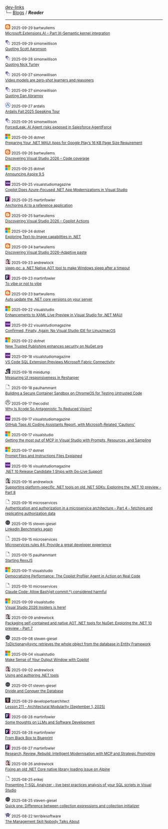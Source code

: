 
[dev-links](https://github.com/jurakovic/dev-links/blob/master_new/README.md#content)  
└─ [Blogs](https://github.com/jurakovic/dev-links/blob/master_new/README.md#blogs) / ***Reader***  

* * *

![icon](https://raw.githubusercontent.com/jurakovic/dev-links/refs/heads/master/favicons/blogspot.png) <small>2025-09-29 bartwullems</small>  
<small>[Microsoft.Extensions.AI – Part IX–Semantic kernel integration](https://bartwullems.blogspot.com/2025/09/microsoftextensionsai-part-ixsemantic.html)</small>

![icon](https://raw.githubusercontent.com/jurakovic/dev-links/refs/heads/master/favicons/simonwillison.png) <small>2025-09-29 simonwillison</small>  
<small>[Quoting Scott Aaronson](https://simonwillison.net/2025/Sep/29/scott-aaronson/#atom-everything)</small>

![icon](https://raw.githubusercontent.com/jurakovic/dev-links/refs/heads/master/favicons/simonwillison.png) <small>2025-09-28 simonwillison</small>  
<small>[Quoting Nick Turley](https://simonwillison.net/2025/Sep/28/nick-turley/#atom-everything)</small>

![icon](https://raw.githubusercontent.com/jurakovic/dev-links/refs/heads/master/favicons/simonwillison.png) <small>2025-09-27 simonwillison</small>  
<small>[Video models are zero-shot learners and reasoners](https://simonwillison.net/2025/Sep/27/video-models-are-zero-shot-learners-and-reasoners/#atom-everything)</small>

![icon](https://raw.githubusercontent.com/jurakovic/dev-links/refs/heads/master/favicons/simonwillison.png) <small>2025-09-27 simonwillison</small>  
<small>[Quoting Dan Abramov](https://simonwillison.net/2025/Sep/27/dan-abramov/#atom-everything)</small>

![icon](https://raw.githubusercontent.com/jurakovic/dev-links/refs/heads/master/favicons/ardalis.png) <small>2025-09-27 ardalis</small>  
<small>[Ardalis Fall 2025 Speaking Tour](https://ardalis.com/ardalis-fall-2025-speaking-tour/)</small>

![icon](https://raw.githubusercontent.com/jurakovic/dev-links/refs/heads/master/favicons/simonwillison.png) <small>2025-09-26 simonwillison</small>  
<small>[ForcedLeak: AI Agent risks exposed in Salesforce AgentForce](https://simonwillison.net/2025/Sep/26/agentforce/#atom-everything)</small>

![icon](https://raw.githubusercontent.com/jurakovic/dev-links/refs/heads/master/favicons/microsoft.png) <small>2025-09-26 dotnet</small>  
<small>[Preparing Your .NET MAUI Apps for Google Play’s 16 KB Page Size Requirement](https://devblogs.microsoft.com/dotnet/maui-google-play-16-kb-page-size-support/)</small>

![icon](https://raw.githubusercontent.com/jurakovic/dev-links/refs/heads/master/favicons/blogspot.png) <small>2025-09-26 bartwullems</small>  
<small>[Discovering Visual Studio 2026 – Code coverage](https://bartwullems.blogspot.com/2025/09/discovering-visual-studio-2026-code.html)</small>

![icon](https://raw.githubusercontent.com/jurakovic/dev-links/refs/heads/master/favicons/microsoft.png) <small>2025-09-25 dotnet</small>  
<small>[Announcing Aspire 9.5](https://devblogs.microsoft.com/dotnet/announcing-dotnet-aspire-95/)</small>

![icon](https://raw.githubusercontent.com/jurakovic/dev-links/refs/heads/master/favicons/visualstudiomagazine.png) <small>2025-09-25 visualstudiomagazine</small>  
<small>[Copilot Does Azure-Focused .NET App Modernizations in Visual Studio](https://visualstudiomagazine.com/Articles/2025/09/25/Copilot-Does-Azure-Focused-NET-App-Modernizations-in-Visual-Studio.aspx)</small>

![icon](https://raw.githubusercontent.com/jurakovic/dev-links/refs/heads/master/favicons/martinfowler.png) <small>2025-09-25 martinfowler</small>  
<small>[Anchoring AI to a reference application](https://martinfowler.com/articles/exploring-gen-ai/anchoring-to-reference.html)</small>

![icon](https://raw.githubusercontent.com/jurakovic/dev-links/refs/heads/master/favicons/blogspot.png) <small>2025-09-25 bartwullems</small>  
<small>[Discovering Visual Studio 2026 – Copilot Actions](https://bartwullems.blogspot.com/2025/09/discovering-visual-studio-2026-copilot.html)</small>

![icon](https://raw.githubusercontent.com/jurakovic/dev-links/refs/heads/master/favicons/microsoft.png) <small>2025-09-24 dotnet</small>  
<small>[Exploring Text-to-Image capabilities in .NET](https://devblogs.microsoft.com/dotnet/explore-text-to-image-dotnet/)</small>

![icon](https://raw.githubusercontent.com/jurakovic/dev-links/refs/heads/master/favicons/blogspot.png) <small>2025-09-24 bartwullems</small>  
<small>[Discovering Visual Studio 2026–Adaptive paste](https://bartwullems.blogspot.com/2025/09/discovering-visual-studio-2026adaptive.html)</small>

![icon](https://raw.githubusercontent.com/jurakovic/dev-links/refs/heads/master/favicons/andrewlock.png) <small>2025-09-23 andrewlock</small>  
<small>[sleep-pc: a .NET Native AOT tool to make Windows sleep after a timeout](https://andrewlock.net/sleep-pc-a-dotnet-tool-to-make-windows-sleep-after-a-timeout/)</small>

![icon](https://raw.githubusercontent.com/jurakovic/dev-links/refs/heads/master/favicons/martinfowler.png) <small>2025-09-23 martinfowler</small>  
<small>[To vibe or not to vibe](https://martinfowler.com/articles/exploring-gen-ai/to-vibe-or-not-vibe.html)</small>

![icon](https://raw.githubusercontent.com/jurakovic/dev-links/refs/heads/master/favicons/blogspot.png) <small>2025-09-23 bartwullems</small>  
<small>[Auto update the .NET core versions on your server](https://bartwullems.blogspot.com/2025/09/auto-update-net-core-versions-on-your.html)</small>

![icon](https://raw.githubusercontent.com/jurakovic/dev-links/refs/heads/master/favicons/microsoft.png) <small>2025-09-22 visualstudio</small>  
<small>[Enhancements to XAML Live Preview in Visual Studio for .NET MAUI](https://devblogs.microsoft.com/visualstudio/enhancements-to-xaml-live-preview-in-visual-studio-for-net-maui/)</small>

![icon](https://raw.githubusercontent.com/jurakovic/dev-links/refs/heads/master/favicons/visualstudiomagazine.png) <small>2025-09-22 visualstudiomagazine</small>  
<small>[Confirmed, Finally, Again: No Visual Studio IDE for Linux/macOS](https://visualstudiomagazine.com/Articles/2025/09/22/Confirmed-Finally-Again-No-Visual-Studio-IDE-for-Linux-macOS.aspx)</small>

![icon](https://raw.githubusercontent.com/jurakovic/dev-links/refs/heads/master/favicons/microsoft.png) <small>2025-09-22 dotnet</small>  
<small>[New Trusted Publishing enhances security on NuGet.org](https://devblogs.microsoft.com/dotnet/enhanced-security-is-here-with-the-new-trust-publishing-on-nuget-org/)</small>

![icon](https://raw.githubusercontent.com/jurakovic/dev-links/refs/heads/master/favicons/visualstudiomagazine.png) <small>2025-09-18 visualstudiomagazine</small>  
<small>[VS Code SQL Extension Previews Microsoft Fabric Connectivity](https://visualstudiomagazine.com/Articles/2025/09/18/VS-Code-SQL-Extension-Previews-Microsoft-Fabric-Connectivity.aspx)</small>

![icon](https://raw.githubusercontent.com/jurakovic/dev-links/refs/heads/master/favicons/minidump.png) <small>2025-09-18 minidump</small>  
<small>[Measuring UI responsiveness in Resharper](https://minidump.net/measuring-ui-responsiveness/)</small>

![icon](https://raw.githubusercontent.com/jurakovic/dev-links/refs/heads/master/favicons/blank.png) <small>2025-09-18 paulhammant</small>  
<small>[Building a Secure Container Sandbox on ChromeOS for Testing Untrusted Code](https://paulhammant.com/2025/09/18/workstation-sandbox-blues/)</small>

![icon](https://raw.githubusercontent.com/jurakovic/dev-links/refs/heads/master/favicons/thecodist.png) <small>2025-09-17 thecodist</small>  
<small>[Why Is Xcode So Antagonistic To Reduced Vision?](https://thecodist.com/why-is-xcode-so-antagonistic-to-reduced-vision/)</small>

![icon](https://raw.githubusercontent.com/jurakovic/dev-links/refs/heads/master/favicons/visualstudiomagazine.png) <small>2025-09-17 visualstudiomagazine</small>  
<small>[GitHub Tops AI Coding Assistants Report, with Microsoft-Related 'Cautions'](https://visualstudiomagazine.com/Articles/2025/09/17/Report-GitHub-Tops-AI-Coding-Assistants-with-Microsoft-Related-Cautions.aspx)</small>

![icon](https://raw.githubusercontent.com/jurakovic/dev-links/refs/heads/master/favicons/microsoft.png) <small>2025-09-17 visualstudio</small>  
<small>[Getting the most out of MCP in Visual Studio with Prompts, Resources, and Sampling](https://devblogs.microsoft.com/visualstudio/mcp-prompts-resources-sampling/)</small>

![icon](https://raw.githubusercontent.com/jurakovic/dev-links/refs/heads/master/favicons/microsoft.png) <small>2025-09-17 dotnet</small>  
<small>[Prompt Files and Instructions Files Explained](https://devblogs.microsoft.com/dotnet/prompt-files-and-instructions-files-explained/)</small>

![icon](https://raw.githubusercontent.com/jurakovic/dev-links/refs/heads/master/favicons/visualstudiomagazine.png) <small>2025-09-16 visualstudiomagazine</small>  
<small>[.NET 10 Release Candidate 1 Ships with Go-Live Support](https://visualstudiomagazine.com/Articles/2025/09/16/NET-10-RC-1-Ships-with-Go-Live-Support.aspx)</small>

![icon](https://raw.githubusercontent.com/jurakovic/dev-links/refs/heads/master/favicons/andrewlock.png) <small>2025-09-16 andrewlock</small>  
<small>[Supporting platform-specific .NET tools on old .NET SDKs: Exploring the .NET 10 preview - Part 8](https://andrewlock.net/exploring-dotnet-10-preview-features-8-supporting-platform-specific-dotnet-tools-on-old-sdks/)</small>

![icon](https://raw.githubusercontent.com/jurakovic/dev-links/refs/heads/master/favicons/blank.png) <small>2025-09-16 microservices</small>  
<small>[Authentication and authorization in a microservice architecture - Part 4 - fetching and replicating authorization data](http://microservices.io//post/architecture/2025/09/16/microservices-authn-authz-part-4-authorization-using-fetch-and-replicate.html)</small>

![icon](https://raw.githubusercontent.com/jurakovic/dev-links/refs/heads/master/favicons/steven-giesel.png) <small>2025-09-15 steven-giesel</small>  
<small>[LinkedIn Benchmarks again](https://steven-giesel.com/blogPost/06cb9eb9-927e-4bc6-a68a-1471288b9609)</small>

![icon](https://raw.githubusercontent.com/jurakovic/dev-links/refs/heads/master/favicons/blank.png) <small>2025-09-15 microservices</small>  
<small>[Microservices rules #4: Provide a great developer experience](http://microservices.io//post/architecture/2025/09/15/premium-microservices-rules-4-provide-a-great-developer-experience.html)</small>

![icon](https://raw.githubusercontent.com/jurakovic/dev-links/refs/heads/master/favicons/blank.png) <small>2025-09-15 paulhammant</small>  
<small>[Starting RexxJS](https://paulhammant.com/2025/09/15/starting-rexxjs/)</small>

![icon](https://raw.githubusercontent.com/jurakovic/dev-links/refs/heads/master/favicons/microsoft.png) <small>2025-09-11 visualstudio</small>  
<small>[Democratizing Performance: The Copilot Profiler Agent in Action on Real Code](https://devblogs.microsoft.com/visualstudio/copilot-profiler-agent-visual-studio/)</small>

![icon](https://raw.githubusercontent.com/jurakovic/dev-links/refs/heads/master/favicons/blank.png) <small>2025-09-10 microservices</small>  
<small>[Claude Code: Allow Bash(git commit:\*) considered harmful](http://microservices.io//post/genaidevelopment/2025/09/10/allow-git-commit-considered-harmful.html)</small>

![icon](https://raw.githubusercontent.com/jurakovic/dev-links/refs/heads/master/favicons/microsoft.png) <small>2025-09-09 visualstudio</small>  
<small>[Visual Studio 2026 Insiders is here!](https://devblogs.microsoft.com/visualstudio/visual-studio-2026-insiders-is-here/)</small>

![icon](https://raw.githubusercontent.com/jurakovic/dev-links/refs/heads/master/favicons/andrewlock.png) <small>2025-09-09 andrewlock</small>  
<small>[Packaging self-contained and native AOT .NET tools for NuGet: Exploring the .NET 10 preview - Part 7](https://andrewlock.net/exploring-dotnet-10-preview-features-7-packaging-self-contained-and-native-aot-dotnet-tools-for-nuget/)</small>

![icon](https://raw.githubusercontent.com/jurakovic/dev-links/refs/heads/master/favicons/steven-giesel.png) <small>2025-09-08 steven-giesel</small>  
<small>[ToDictionaryAsync retrieves the whole object from the database in Entity Framework](https://steven-giesel.com/blogPost/1af57355-7978-40e6-a0f1-3d0ba2c6e1bc)</small>

![icon](https://raw.githubusercontent.com/jurakovic/dev-links/refs/heads/master/favicons/microsoft.png) <small>2025-09-04 visualstudio</small>  
<small>[Make Sense of Your Output Window with Copilot](https://devblogs.microsoft.com/visualstudio/make-sense-of-your-output-window-with-copilot/)</small>

![icon](https://raw.githubusercontent.com/jurakovic/dev-links/refs/heads/master/favicons/andrewlock.png) <small>2025-09-02 andrewlock</small>  
<small>[Using and authoring .NET tools](https://andrewlock.net/using-and-authoring-dotnet-tools/)</small>

![icon](https://raw.githubusercontent.com/jurakovic/dev-links/refs/heads/master/favicons/steven-giesel.png) <small>2025-09-01 steven-giesel</small>  
<small>[Divide and Conquer the Database](https://steven-giesel.com/blogPost/c0562c02-9073-46f2-8f66-00e4ebd7c9e3)</small>

![icon](https://raw.githubusercontent.com/jurakovic/dev-links/refs/heads/master/favicons/developertoarchitect.png) <small>2025-08-29 developertoarchitect</small>  
<small>[Lesson 211 - Architectural Modularity (September 1, 2025)](http://www.developertoarchitect.com/lessons/lesson211.html)</small>

![icon](https://raw.githubusercontent.com/jurakovic/dev-links/refs/heads/master/favicons/martinfowler.png) <small>2025-08-28 martinfowler</small>  
<small>[Some thoughts on LLMs and Software Development](https://martinfowler.com/articles/202508-ai-thoughts.html)</small>

![icon](https://raw.githubusercontent.com/jurakovic/dev-links/refs/heads/master/favicons/martinfowler.png) <small>2025-08-28 martinfowler</small>  
<small>[From Black Box to Blueprint](https://martinfowler.com/articles/black-box-to-blueprint.html)</small>

![icon](https://raw.githubusercontent.com/jurakovic/dev-links/refs/heads/master/favicons/martinfowler.png) <small>2025-08-27 martinfowler</small>  
<small>[Research, Review, Rebuild: Intelligent Modernisation with MCP and Strategic Prompting](https://martinfowler.com/articles/research-review-rebuild.html)</small>

![icon](https://raw.githubusercontent.com/jurakovic/dev-links/refs/heads/master/favicons/andrewlock.png) <small>2025-08-26 andrewlock</small>  
<small>[Fixing an old .NET Core native library loading issue on Alpine](https://andrewlock.net/fixing-an-old-dotnet-core-native-library-loading-issue-on-alpine/)</small>

![icon](https://raw.githubusercontent.com/jurakovic/dev-links/refs/heads/master/favicons/blank.png) <small>2025-08-25 erikej</small>  
<small>[Presenting T-SQL Analyzer - live best practices analysis of your SQL scripts in Visual Studio](https://erikej.github.io/sql/dacfx/visualstudio/2025/08/25/dacfx-visx-rules.html)</small>

![icon](https://raw.githubusercontent.com/jurakovic/dev-links/refs/heads/master/favicons/steven-giesel.png) <small>2025-08-25 steven-giesel</small>  
<small>[Quick one: Difference between collection expressions and collection initializer](https://steven-giesel.com/blogPost/fea0b033-ccf5-4197-b62c-ffd8ca6d79c7)</small>

![icon](https://raw.githubusercontent.com/jurakovic/dev-links/refs/heads/master/favicons/terriblesoftware.png) <small>2025-08-22 terriblesoftware</small>  
<small>[The Management Skill Nobody Talks About](https://terriblesoftware.org/2025/08/22/the-management-skill-nobody-talks-about/)</small>


